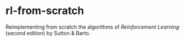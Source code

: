 # rl-from-scratch
Reimplementing from scratch the algorithms of _Reinforcement Learning_ (second edition) by Sutton & Barto.
